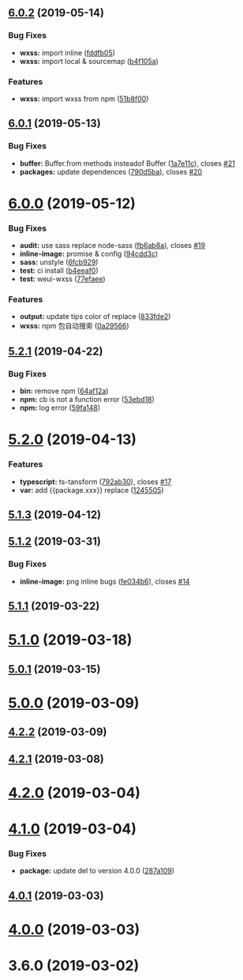 ## [6.0.2](https://github.com/NewFuture/miniprogram-build/compare/v6.0.1...v6.0.2) (2019-05-14)


### Bug Fixes

* **wxss:** import inline ([fddfb05](https://github.com/NewFuture/miniprogram-build/commit/fddfb05))
* **wxss:** import local & sourcemap ([b4f105a](https://github.com/NewFuture/miniprogram-build/commit/b4f105a))


### Features

* **wxss:** import wxss from npm ([51b8f00](https://github.com/NewFuture/miniprogram-build/commit/51b8f00))



## [6.0.1](https://github.com/NewFuture/miniprogram-build/compare/v6.0.0...v6.0.1) (2019-05-13)


### Bug Fixes

* **buffer:** Buffer.from methods insteadof Buffer ([1a7e11c](https://github.com/NewFuture/miniprogram-build/commit/1a7e11c)), closes [#21](https://github.com/NewFuture/miniprogram-build/issues/21)
* **packages:** update dependences ([790d5ba](https://github.com/NewFuture/miniprogram-build/commit/790d5ba)), closes [#20](https://github.com/NewFuture/miniprogram-build/issues/20)



# [6.0.0](https://github.com/NewFuture/miniprogram-build/compare/v5.2.1...v6.0.0) (2019-05-12)


### Bug Fixes

* **audit:** use sass replace node-sass ([fb6ab8a](https://github.com/NewFuture/miniprogram-build/commit/fb6ab8a)), closes [#19](https://github.com/NewFuture/miniprogram-build/issues/19)
* **inline-image:** promise & config ([94cdd3c](https://github.com/NewFuture/miniprogram-build/commit/94cdd3c))
* **sass:** unstyle ([6fcb929](https://github.com/NewFuture/miniprogram-build/commit/6fcb929))
* **test:** ci install ([b4eeaf0](https://github.com/NewFuture/miniprogram-build/commit/b4eeaf0))
* **test:** weui-wxss ([77efaee](https://github.com/NewFuture/miniprogram-build/commit/77efaee))


### Features

* **output:** update tips color of replace ([833fde2](https://github.com/NewFuture/miniprogram-build/commit/833fde2))
* **wxss:** npm 包自动搜索 ([0a29566](https://github.com/NewFuture/miniprogram-build/commit/0a29566))



## [5.2.1](https://github.com/NewFuture/miniprogram-build/compare/v5.2.0...v5.2.1) (2019-04-22)


### Bug Fixes

* **bin:** remove npm ([64af12a](https://github.com/NewFuture/miniprogram-build/commit/64af12a))
* **npm:**  cb is not a function error ([53ebd18](https://github.com/NewFuture/miniprogram-build/commit/53ebd18))
* **npm:** log error ([59fa148](https://github.com/NewFuture/miniprogram-build/commit/59fa148))



# [5.2.0](https://github.com/NewFuture/miniprogram-build/compare/v5.1.3...v5.2.0) (2019-04-13)


### Features

* **typescript:** ts-tansform ([792ab30](https://github.com/NewFuture/miniprogram-build/commit/792ab30)), closes [#17](https://github.com/NewFuture/miniprogram-build/issues/17)
* **var:** add {{package.xxx}} replace ([1245505](https://github.com/NewFuture/miniprogram-build/commit/1245505))



## [5.1.3](https://github.com/NewFuture/miniprogram-build/compare/v5.1.2...v5.1.3) (2019-04-12)



## [5.1.2](https://github.com/NewFuture/miniprogram-build/compare/v5.1.1...v5.1.2) (2019-03-31)


### Bug Fixes

* **inline-image:** png inline bugs ([fe034b6](https://github.com/NewFuture/miniprogram-build/commit/fe034b6)), closes [#14](https://github.com/NewFuture/miniprogram-build/issues/14)



## [5.1.1](https://github.com/NewFuture/miniprogram-build/compare/v5.1.0...v5.1.1) (2019-03-22)



# [5.1.0](https://github.com/NewFuture/miniprogram-build/compare/v5.0.1...v5.1.0) (2019-03-18)



## [5.0.1](https://github.com/NewFuture/miniprogram-build/compare/v5.0.0...v5.0.1) (2019-03-15)



# [5.0.0](https://github.com/NewFuture/miniprogram-build/compare/v4.2.2...v5.0.0) (2019-03-09)



## [4.2.2](https://github.com/NewFuture/miniprogram-build/compare/v4.2.1...v4.2.2) (2019-03-09)



## [4.2.1](https://github.com/NewFuture/miniprogram-build/compare/v4.2.0...v4.2.1) (2019-03-08)



# [4.2.0](https://github.com/NewFuture/miniprogram-build/compare/v4.1.0...v4.2.0) (2019-03-04)



# [4.1.0](https://github.com/NewFuture/miniprogram-build/compare/v4.0.1...v4.1.0) (2019-03-04)


### Bug Fixes

* **package:** update del to version 4.0.0 ([287a109](https://github.com/NewFuture/miniprogram-build/commit/287a109))



## [4.0.1](https://github.com/NewFuture/miniprogram-build/compare/v4.0.0...v4.0.1) (2019-03-03)



# [4.0.0](https://github.com/NewFuture/miniprogram-build/compare/3.6.0...v4.0.0) (2019-03-03)



# 3.6.0 (2019-03-02)



